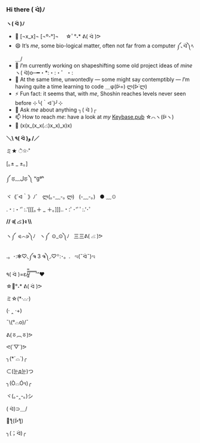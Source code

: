 ### Hi there ( ᐛ)ﾉ

<!--
**jpleboeuf/jpleboeuf** is a ✨ _special_ ✨ repository because its `README.md` (this file) appears on your GitHub profile.

Here are some ideas to get you started:

- 🔭 I’m currently working on ...
- 🌱 I’m currently learning ...
- 👯 I’m looking to collaborate on ...
- 🤔 I’m looking for help with ...
- 💬 Ask me about ...
- 📫 How to reach me: ...
- 😄 Pronouns: ...
- ⚡ Fun fact: ...
-->

**ヽ( ᐛ )ﾉ**

- 🧟 [¬x_x]¬ [¬º-°]¬ &nbsp;&nbsp;&nbsp; ☆ﾟ°˖* ᕕ( ᐛ )ᕗ
- 😄 It’s _me_, some bio-logical matter, often not far from a computer ༼､ᐛ༽ﾍ＿/ 
- 🔭 _I_’m currently working on shapeshifting some old project ideas of _mine_ ヽ( ᐛ)o─━・*:・:・゜・:
- 🌱 At the same time, unwontedly — some might say contemptibly — _I_’m having quite a time learning to code ＿φ(ᐖ=) ლ(ᐆ˙ლ)
- ⚡ Fun fact: it seems that, with _me_, Shoshin reaches levels never seen before ⊹╰(｀ᐊ´)╯⊹
- 💬 Ask _me_ about anything ┐( ᐛ )┌
- 📫 How to reach _me_: have a look at _my_ [Keybase.pub](https://jpleboeuf.keybase.pub/) ☆⌒ヽ(ᐖヽ)
- 🧟 (x(x_(x_x(⌓̈)x_x)_x)x)

**＼\ ٩( ᐛ )و /／**

ミ★  ੈ✩‧˚

[｡± _ ±｡]

༼ ಥ﹏لಥ ༽ ᵘgᵍʰ

ヾ《´ᐊ｀》ﾉﾞ &nbsp; ლ(｡-﹏-｡ ლ) &nbsp; (-﹏-。) &nbsp; ● ﹏☉

.﹡:・’ﾟ:.'[[[｡＋ _ ＋｡]]]..﹡:ﾟ･’ﾟﾟ:.’･ﾟ

**// ง( ⌓̈ )ง \\\\**

ヽ༼  ⪨෴⪩༽ﾉ &nbsp; ヽ༼  ⊙_⊙༽ﾉ &nbsp; 三三ᕕ( ⌓̈ )ᕗ

.。･:✻♡◟༼ຈ 3 ຈ༽◞♡꙳:･。. &nbsp;	ಇ(˵ᐛ˵)ಇ 

٩( ᐛ )=ε/̵͇̿̿/̿ ̿ ̿ ̿ ̿’“❤

☆ﾟ°˖* ᕕ( ᐛ )ᕗ

ミ☆(*·⌓·)

(· ‸ ·+)

¯\\(°⌓o)/¯

ᕕ(ㆆ︹ㆆ)ᕗ

ᕙ(`▽´)ᕗ

╮(*´⌓`)╭

⊂(눈д눈)つ

╮(Ò⌓Óױ)╭

ヾ(｡-‸-｡)シ

( ᐛ)⊃＿/

🍔ƪ(ᐇƪ)

╮(；ᐛ)╭

